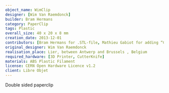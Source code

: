 ```yaml
---
object_name: WimClip
designer: [Wim Van Raemdonck]
builder: Bram Hermans
category: PaperClip
tags: Plastic
overall_size: 40 x 20 x 8 mm
creation_date: 2013-12-01
contributors: [Bram Hermans for .STL-file, Mathieu Gabiot for adding “CERN OHL” on the WimClip]
original_designer: Wim Van Raemdonck
realisation_place: Lier, between Antwerp and Brussels , Belgium
required_hardware: [3D Printer, CutterKnife]
materials: ABS Plastic Filament
license: ﻿CERN Open Hardware Licence v1.2
client: Libre Objet
---
```

Double sided paperclip
